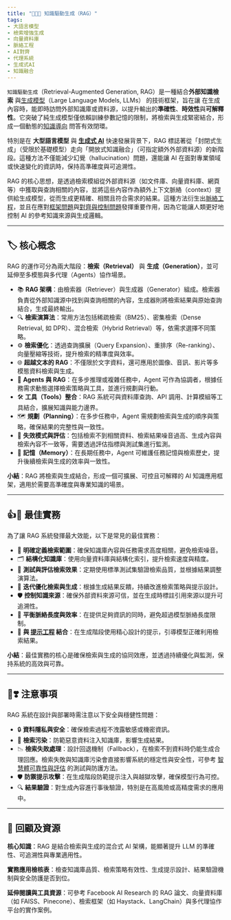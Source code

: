 ```yaml
---
title: "🌉🔗📝 知識驅動生成（RAG）"  
tags:  
- 大語言模型  
- 檢索增強生成  
- 向量資料庫  
- 脈絡工程  
- AI對齊  
- 代理系統  
- 生成式AI  
- 知識融合  
---
```

`知識驅動生成`（Retrieval-Augmented Generation, RAG）是一種結合**外部知識檢索** 與[生成模型](02-07-large_language_models.zh-hant)（Large Language Models, LLMs） 的技術框架，旨在讓 在生成內容時，能即時訪問外部知識庫或資料源，以提升輸出的**準確性**、**時效性**與**可解釋性**。它突破了純生成模型僅依賴訓練參數記憶的限制，將檢索與生成緊密結合，形成一個動態的[知識導向](05-01-oriented_knowledge.zh-hant) 問答有效閉環。

特別是在 **大型語言模型** 與 **[生成式 AI](06-05-analysis_generative.zh-hant)** 快速發展背景下，RAG 標誌著從「封閉式生成」（受限於基礎模型）走向「開放式知識融合」（可指定額外外部資料源）的新階段。這種方法不僅能減少幻覺（hallucination）問題，還能讓 AI 在面對專業領域或快速變化的資訊時，保持高準確度與可追溯性。

RAG 的核心思想，是透過檢索模組從外部資料源（如文件庫、向量資料庫、網頁等）中獲取與查詢相關的內容，並將這些內容作為額外上下文脈絡（context）提供給生成模型，從而生成更精確、相關且符合需求的結果。這種方法衍生出[脈絡工程](10-05-context_engineering.zh-hant)，並且在應對[框架問題](01-04-Frame_Problem.zh-hant)與[對齊與控制問題](01-06-AI_Alignment_Control_Problem.zh-hant)發揮重要作用，因為它能讓人類更好地控制 AI 的參考知識來源與生成邏輯。

---

## 🏷️ 核心概念

RAG 的運作可分為兩大階段：**檢索（Retrieval）** 與 **生成（Generation）**，並可延伸至多模態與多代理（Agents）協作場景。

- 📚 **RAG 架構**：由檢索器（Retriever）與生成器（Generator）組成。檢索器負責從外部知識源中找到與查詢相關的內容，生成器則將檢索結果與原始查詢結合，生成最終輸出。
- 🔍 **檢索演算法**：常用方法包括稀疏檢索（BM25）、密集檢索（Dense Retrieval, 如 DPR）、混合檢索（Hybrid Retrieval）等，依需求選擇不同策略。
- ⚙️ **檢索優化**：透過查詢擴展（Query Expansion）、重排序（Re-ranking）、向量壓縮等技術，提升檢索的精準度與效率。
- 🌐 **超越文本的 RAG**：不僅限於文字資料，還可應用於圖像、音訊、影片等多模態資料檢索與生成。
- 🤖 **Agents 與 RAG**：在多步推理或複雜任務中，Agent 可作為協調者，根據任務需求動態選擇檢索策略與工具，並進行規劃與行動。
- 🛠️ **工具（Tools）整合**：RAG 系統可與資料庫查詢、API 調用、計算模組等工具結合，擴展知識與能力邊界。
- 🗺️ **規劃（Planning）**：在多步任務中，Agent 需規劃檢索與生成的順序與策略，確保結果的完整性與一致性。
- 🚧 **失效模式與評估**：包括檢索不到相關資料、檢索結果噪音過高、生成內容與檢索內容不一致等，需要透過評估指標與測試集進行監測。
- 🧠 **記憶（Memory）**：在長期任務中，Agent 可維護任務記憶與檢索歷史，提升後續檢索與生成的效率與一致性。

**小結**：RAG 將檢索與生成結合，形成一個可擴展、可控且可解釋的 AI 知識應用框架，適用於需要高準確度與專業知識的場景。

---

## 👍💖 最佳實務

為了讓 RAG 系統發揮最大效能，以下是常見的最佳實務：

- 🧩 **明確定義檢索範圍**：確保知識庫內容與任務需求高度相關，避免檢索噪音。
- 🗂️ **結構化知識庫**：使用向量資料庫與結構化索引，提升檢索速度與精度。
- 🧪 **測試與評估檢索效果**：定期使用標準測試集驗證檢索品質，並根據結果調整演算法。
- 🔄 **迭代優化檢索與生成**：根據生成結果反饋，持續改進檢索策略與提示設計。
- 🛡️ **控制知識來源**：確保外部資料來源可信，並在生成時標註引用來源以提升可追溯性。
- 📏 **平衡脈絡長度與效率**：在提供足夠資訊的同時，避免超過模型脈絡長度限制。
- 🤝 **與 [提示工程](10-03-prompt_engineering.zh-hant) 結合**：在生成階段使用精心設計的提示，引導模型正確利用檢索結果。

**小結**：最佳實務的核心是確保檢索與生成的協同效應，並透過持續優化與監測，保持系統的高效與可靠。

---

## 🤞❣️ 注意事項

RAG 系統在設計與部署時需注意以下安全與穩健性問題：

- 🔒 **資料隱私與安全**：確保檢索過程不洩露敏感或機密資訊。
- 🚫 **檢索污染**：防範惡意資料注入知識庫，影響生成結果。
- 📉 **檢索失敗處理**：設計回退機制（Fallback），在檢索不到資料時仍能生成合理回應。檢索失敗與知識庫污染會直接影響系統的穩定性與安全性，可參考 [智慧體可靠性與評估](10-02-agent_reliability_evaluation.zh-hant) 的測試與防護方法。
- 🛡️ **防禦提示攻擊**：在生成階段防範提示注入與越獄攻擊，確保模型行為可控。
- 🔍 **結果驗證**：對生成內容進行事後驗證，特別是在高風險或高精度需求的應用中。

---

## 🌉 回顧及資源

**核心知識**：RAG 是結合檢索與生成的混合式 AI 架構，能顯著提升 LLM 的準確性、可追溯性與專業適用性。

**實務應用檢核表**：檢查知識庫品質、檢索策略有效性、生成提示設計、結果驗證機制與安全防護是否到位。

**延伸閱讀與工具資源**：可參考 Facebook AI Research 的 RAG 論文、向量資料庫（如 FAISS、Pinecone）、檢索框架（如 Haystack、LangChain）與多代理協作平台的實作案例。
